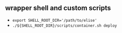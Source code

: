 ## wrapper shell and custom scripts

- `export SHELL_ROOT_DIR='/path/to/elise'`
- `./${SHELL_ROOT_DIR}/scripts/container.sh deploy`
